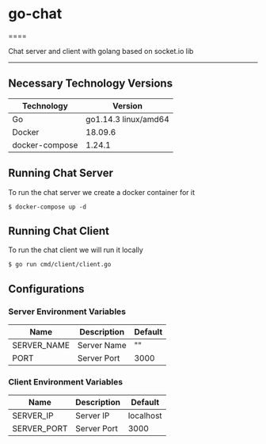 # go-chat
====

Chat server and client with golang based on socket.io lib

- - - - 

## Necessary Technology Versions

Technology  | Version
------------- | -------------
Go | go1.14.3 linux/amd64
Docker | 18.09.6
docker-compose | 1.24.1

## Running Chat Server

To run the chat server we create a docker container for it

    $ docker-compose up -d

## Running Chat Client

To run the chat client we will run it locally

    $ go run cmd/client/client.go

## Configurations

### Server Environment Variables

| Name | Description | Default |
| ---- | ----------- | ------- |
| SERVER_NAME | Server Name | "" |
| PORT | Server Port | 3000 |

### Client Environment Variables

| Name | Description | Default |
| ---- | ----------- | ------- |
| SERVER_IP | Server IP | localhost |
| SERVER_PORT | Server Port | 3000 |